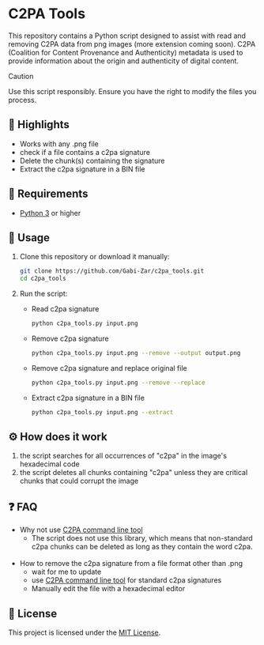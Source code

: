 # C2PA Tools

This repository contains a Python script designed to assist with read and removing C2PA data from png images (more extension coming soon). C2PA (Coalition for Content Provenance and Authenticity) metadata is used to provide information about the origin and authenticity of digital content.

> [!CAUTION]
> Use this script responsibly. Ensure you have the right to modify the files you process.

## 🌟 Highlights

- Works with any .png file
- check if a file contains a c2pa signature
- Delete the chunk(s) containing the signature
- Extract the c2pa signature in a BIN file

## 🔗 Requirements

- [Python 3](https://www.python.org/) or higher

## 🚀 Usage

1. Clone this repository or download it manually:
    ```bash
    git clone https://github.com/Gabi-Zar/c2pa_tools.git
    cd c2pa_tools
    ```

2. Run the script:
    - Read c2pa signature
        ```bash
        python c2pa_tools.py input.png 
        ```
    - Remove c2pa signature
        ```bash
        python c2pa_tools.py input.png --remove --output output.png
        ```
    - Remove c2pa signature and replace original file
        ```bash
        python c2pa_tools.py input.png --remove --replace
        ```
    - Extract c2pa signature in a BIN file
        ```bash
        python c2pa_tools.py input.png --extract
        ```

## ⚙️ How does it work

1. the script searches for all occurrences of "c2pa" in the image's hexadecimal code
2. the script deletes all chunks containing "c2pa" unless they are critical chunks that could corrupt the image

## ❓ FAQ

- Why not use [C2PA command line tool](https://github.com/contentauth/c2pa-rs/tree/main/cli)
    - The script does not use this library, which means that non-standard c2pa chunks can be deleted as long as they contain the word c2pa.
    <br>
- How to remove the c2pa signature from a file format other than .png
    - wait for me to update
    - use [C2PA command line tool](https://github.com/contentauth/c2pa-rs/tree/main/cli) for standard c2pa signatures
    - Manually edit the file with a hexadecimal editor

## 📜 License

This project is licensed under the [MIT License](LICENSE).
